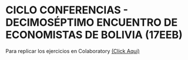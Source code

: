 # CICLO CONFERENCIAS - DECIMOSÉPTIMO ENCUENTRO DE ECONOMISTAS DE BOLIVIA (17EEB)

Para replicar los ejercicios en Colaboratory [(Click Aqui)](https://drive.google.com/drive/folders/1SQl9WEhzOuCA6o9ToSQ343z2C-tf4thY?usp=drive_link)
